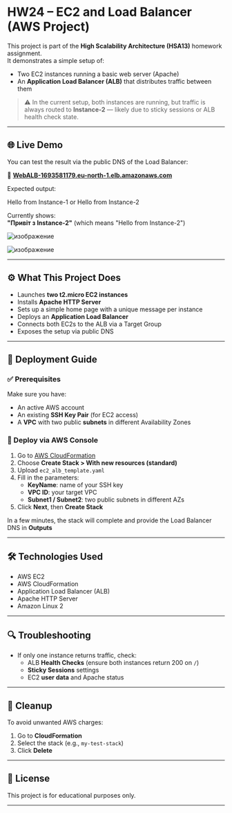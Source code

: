 # HW24 – EC2 and Load Balancer (AWS Project)

This project is part of the **High Scalability Architecture (HSA13)** homework assignment.  
It demonstrates a simple setup of:

- Two EC2 instances running a basic web server (Apache)
- An **Application Load Balancer (ALB)** that distributes traffic between them

> ⚠️ In the current setup, both instances are running, but traffic is always routed to **Instance-2** — likely due to sticky sessions or ALB health check state.

---

## 🌐 Live Demo

You can test the result via the public DNS of the Load Balancer:

🔗 **[WebALB-1693581179.eu-north-1.elb.amazonaws.com](http://WebALB-1693581179.eu-north-1.elb.amazonaws.com)**

Expected output:

Hello from Instance-1 or Hello from Instance-2


Currently shows:  
**"Привіт з Instance-2"** (which means "Hello from Instance-2")


![изображение](https://github.com/user-attachments/assets/43756faf-a86b-4886-9952-f29128fc285b)

![изображение](https://github.com/user-attachments/assets/5fcfe048-fed9-4b5e-a20d-46818f3273cf)



---

## ⚙️ What This Project Does

- Launches **two t2.micro EC2 instances**
- Installs **Apache HTTP Server**
- Sets up a simple home page with a unique message per instance
- Deploys an **Application Load Balancer**
- Connects both EC2s to the ALB via a Target Group
- Exposes the setup via public DNS

---

## 🚀 Deployment Guide

### ✅ Prerequisites

Make sure you have:

- An active AWS account
- An existing **SSH Key Pair** (for EC2 access)
- A **VPC** with two public **subnets** in different Availability Zones

### 🧱 Deploy via AWS Console

1. Go to [AWS CloudFormation](https://console.aws.amazon.com/cloudformation)
2. Choose **Create Stack > With new resources (standard)**
3. Upload `ec2_alb_template.yaml`
4. Fill in the parameters:
   - **KeyName**: name of your SSH key
   - **VPC ID**: your target VPC
   - **Subnet1 / Subnet2**: two public subnets in different AZs
5. Click **Next**, then **Create Stack**

In a few minutes, the stack will complete and provide the Load Balancer DNS in **Outputs**

---

## 🛠 Technologies Used

- AWS EC2
- AWS CloudFormation
- Application Load Balancer (ALB)
- Apache HTTP Server
- Amazon Linux 2

---

## 🔍 Troubleshooting

- If only one instance returns traffic, check:
  - ALB **Health Checks** (ensure both instances return 200 on `/`)
  - **Sticky Sessions** settings
  - EC2 **user data** and Apache status

---

## 🧹 Cleanup

To avoid unwanted AWS charges:

1. Go to **CloudFormation**
2. Select the stack (e.g., `my-test-stack`)
3. Click **Delete**

---

## 📄 License

This project is for educational purposes only.

---
